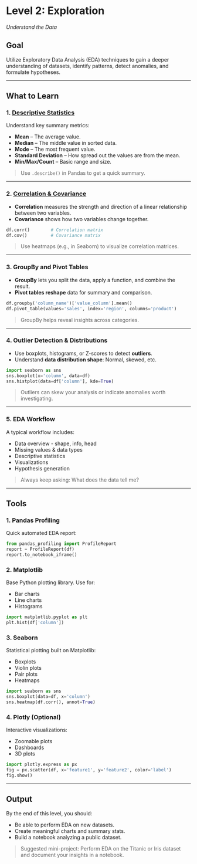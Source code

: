# Level 2: Exploration

_Understand the Data_

## Goal
Utilize Exploratory Data Analysis (EDA) techniques to gain a deeper understanding of datasets, identify patterns, detect anomalies, and formulate hypotheses.

---

## What to Learn

### 1. [Descriptive Statistics](https://github.com/Tanu-N-Prabhu/Python/blob/master/Data%20Analysis/Level%202/descriptive_statistics.ipynb)
Understand key summary metrics:
- **Mean** – The average value.
- **Median** – The middle value in sorted data.
- **Mode** – The most frequent value.
- **Standard Deviation** – How spread out the values are from the mean.
- **Min/Max/Count** – Basic range and size.

> Use `.describe()` in Pandas to get a quick summary.

---

### 2. [Correlation & Covariance](https://github.com/Tanu-N-Prabhu/Python/blob/master/Data%20Analysis/Level%202/correlation_covariance.ipynb)
- **Correlation** measures the strength and direction of a linear relationship between two variables.
- **Covariance** shows how two variables change together.

```python
df.corr()        # Correlation matrix
df.cov()         # Covariance matrix
```

> Use heatmaps (e.g., in Seaborn) to visualize correlation matrices.

---

### 3. GroupBy and Pivot Tables
- **GroupBy** lets you split the data, apply a function, and combine the result.
- **Pivot tables reshape** data for summary and comparison.

```python
df.groupby('column_name')['value_column'].mean()
df.pivot_table(values='sales', index='region', columns='product')
```

> GroupBy helps reveal insights across categories.

---

### 4. Outlier Detection & Distributions
- Use boxplots, histograms, or Z-scores to detect **outliers**.
- Understand **data distribution shape**: Normal, skewed, etc.


```python
import seaborn as sns
sns.boxplot(x='column', data=df)
sns.histplot(data=df['column'], kde=True)
```

> Outliers can skew your analysis or indicate anomalies worth investigating.

---

### 5. EDA Workflow
A typical workflow includes:

- Data overview - shape, info, head
- Missing values & data types
- Descriptive statistics
- Visualizations
- Hypothesis generation

> Always keep asking: What does the data tell me?

---

## Tools
### 1. Pandas Profiling
Quick automated EDA report:

```python
from pandas_profiling import ProfileReport
report = ProfileReport(df)
report.to_notebook_iframe()
```

### 2. Matplotlib
Base Python plotting library. Use for:

- Bar charts
- Line charts
- Histograms

```python
import matplotlib.pyplot as plt
plt.hist(df['column'])
```


### 3. Seaborn
Statistical plotting built on Matplotlib:

- Boxplots
- Violin plots
- Pair plots
- Heatmaps

```python
import seaborn as sns
sns.boxplot(data=df, x='column')
sns.heatmap(df.corr(), annot=True)
```

### 4. Plotly (Optional)
Interactive visualizations:

- Zoomable plots
- Dashboards
- 3D plots

```python
import plotly.express as px
fig = px.scatter(df, x='feature1', y='feature2', color='label')
fig.show()
```

---


## Output
By the end of this level, you should:

- Be able to perform EDA on new datasets.
- Create meaningful charts and summary stats.
- Build a notebook analyzing a public dataset.

> Suggested mini-project: Perform EDA on the Titanic or Iris dataset and document your insights in a notebook.

